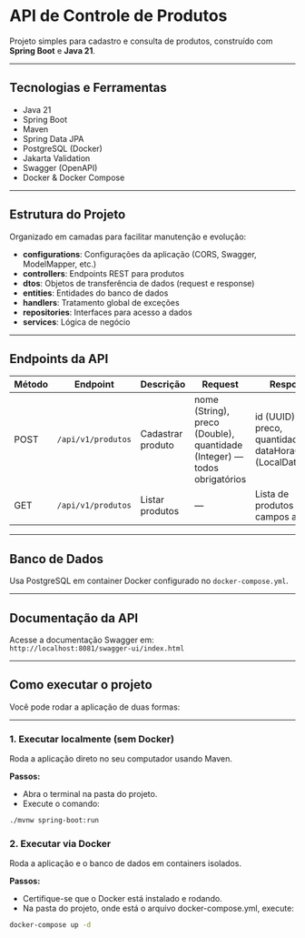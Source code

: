 # API de Controle de Produtos

Projeto simples para cadastro e consulta de produtos, construído com **Spring Boot** e **Java 21**.

---

## Tecnologias e Ferramentas

- Java 21  
- Spring Boot  
- Maven  
- Spring Data JPA  
- PostgreSQL (Docker)  
- Jakarta Validation  
- Swagger (OpenAPI)  
- Docker & Docker Compose  

---

## Estrutura do Projeto

Organizado em camadas para facilitar manutenção e evolução:

- **configurations**: Configurações da aplicação (CORS, Swagger, ModelMapper, etc.)  
- **controllers**: Endpoints REST para produtos  
- **dtos**: Objetos de transferência de dados (request e response)  
- **entities**: Entidades do banco de dados  
- **handlers**: Tratamento global de exceções  
- **repositories**: Interfaces para acesso a dados  
- **services**: Lógica de negócio  

---

## Endpoints da API

| Método | Endpoint           | Descrição           | Request                                   | Response                                    |
|--------|--------------------|---------------------|-------------------------------------------|---------------------------------------------|
| POST   | `/api/v1/produtos` | Cadastrar produto   | nome (String), preco (Double), quantidade (Integer) — todos obrigatórios | id (UUID), nome, preco, quantidade, dataHoraCriacao (LocalDateTime) |
| GET    | `/api/v1/produtos` | Listar produtos     | —                                         | Lista de produtos com campos acima          |

---

## Banco de Dados

Usa PostgreSQL em container Docker configurado no `docker-compose.yml`.

---

## Documentação da API

Acesse a documentação Swagger em:  
`http://localhost:8081/swagger-ui/index.html`

---

## Como executar o projeto

Você pode rodar a aplicação de duas formas:

---

### 1. Executar localmente (sem Docker)

Roda a aplicação direto no seu computador usando Maven.

**Passos:**

- Abra o terminal na pasta do projeto.
- Execute o comando:

```bash
./mvnw spring-boot:run
```

### 2. Executar via Docker

Roda a aplicação e o banco de dados em containers isolados.

**Passos:**

 - Certifique-se que o Docker está instalado e rodando.
 - Na pasta do projeto, onde está o arquivo docker-compose.yml, execute:

```bash
docker-compose up -d
```
